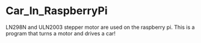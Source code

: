 # Car_In_RaspberryPi
LN298N and ULN2003 stepper motor are used on the raspberry pi. This is a program that turns a motor and drives a car!
